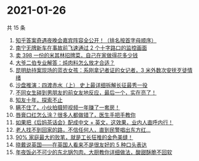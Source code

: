 # 2021-01-26

共 15 条

<!-- BEGIN ZHIHUVIDEO -->
<!-- 最后更新时间 Tue Jan 26 2021 00:37:10 GMT+0800 (CST) -->
1. [知乎答案奇遇夜晚会嘉宾阵容全公开！（排名按首字母顺序）](https://www.zhihu.com/zvideo/1336977189712674816)
1. [南宁无牌新车在事故前飞速通过 2 个十字路口的监控画面](https://www.zhihu.com/zvideo/1336769060617179136)
1. [卖 398 一份的米其林招牌菜，自己在家做得花多少钱](https://www.zhihu.com/zvideo/1337113744179589121)
1. [大爷二伯专业解答：炖肉料怎么放才合适？](https://www.zhihu.com/zvideo/1337111701527539712)
1. [昆明劫持案现场的蓝衣女孩：系刚拿记者证的女记者，3 米外数次安抚歹徒情绪](https://www.zhihu.com/zvideo/1336281296881274880)
1. [沙盘推演：四渡赤水（上） 史上最详细拆解长征最秀一役](https://www.zhihu.com/zvideo/1337085814472208384)
1. [不同女生碰到男朋友的前女友地反应，最后一个，实在亮了！](https://www.zhihu.com/zvideo/1336718919978205184)
1. [知友十年，探索不止](https://www.zhihu.com/zvideo/1336742250760187904)
1. [瞒不住了，小伙拍摄短视频一年赚了一套房！](https://www.zhihu.com/zvideo/1337078856655142912)
1. [唇膏口红怎么涂？很多人都做错了，医生手把手教你](https://www.zhihu.com/zvideo/1336953065078435840)
1. [如果把《后妈茶话会》配成中文 + 英文，这效果，业内人直呼内行！](https://www.zhihu.com/zvideo/1336722911672311808)
1. [老人找不到回家的路，不信任何人，直到民警唱出东方红…](https://www.zhihu.com/zvideo/1336393407473315840)
1. [90% 家庭最大的败笔，就是工长狂推的金色美缝！](https://www.zhihu.com/zvideo/1337056325235445760)
1. [晓戴说英国——在英国人看来不是很友好的 5 种口头表达](https://www.zhihu.com/zvideo/1336922332661862400)
1. [年夜饭必不可少的东北锅包肉，大厨教你详细做法，酸甜酥脆不回软](https://www.zhihu.com/zvideo/1336991488685969408)
<!-- END ZHIHUVIDEO -->
